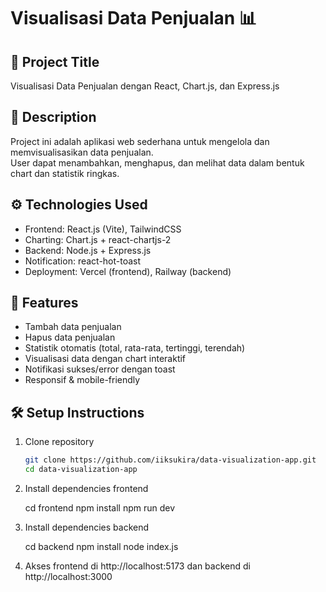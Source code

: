 # Visualisasi Data Penjualan 📊

## 📌 Project Title

Visualisasi Data Penjualan dengan React, Chart.js, dan Express.js

## 📝 Description

Project ini adalah aplikasi web sederhana untuk mengelola dan memvisualisasikan data penjualan.  
User dapat menambahkan, menghapus, dan melihat data dalam bentuk chart dan statistik ringkas.

## ⚙️ Technologies Used

- Frontend: React.js (Vite), TailwindCSS
- Charting: Chart.js + react-chartjs-2
- Backend: Node.js + Express.js
- Notification: react-hot-toast
- Deployment: Vercel (frontend), Railway (backend)

## 🚀 Features

- Tambah data penjualan
- Hapus data penjualan
- Statistik otomatis (total, rata-rata, tertinggi, terendah)
- Visualisasi data dengan chart interaktif
- Notifikasi sukses/error dengan toast
- Responsif & mobile-friendly

## 🛠️ Setup Instructions

1. Clone repository

   ```bash
   git clone https://github.com/iiksukira/data-visualization-app.git
   cd data-visualization-app
   ```

2. Install dependencies frontend

   cd frontend
   npm install
   npm run dev

3. Install dependencies backend

   cd backend
   npm install
   node index.js

4. Akses frontend di http://localhost:5173 dan backend di http://localhost:3000
